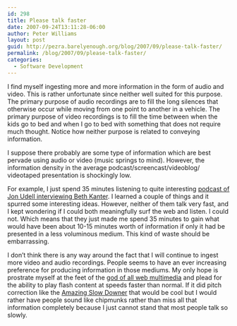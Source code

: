 ```yaml
---
id: 298
title: Please talk faster
date: 2007-09-24T13:11:28-06:00
author: Peter Williams
layout: post
guid: http://pezra.barelyenough.org/blog/2007/09/please-talk-faster/
permalink: /blog/2007/09/please-talk-faster/
categories:
  - Software Development
---
```

I find myself ingesting more and more information in the form of audio and video. This is rather unfortunate since neither well suited for this purpose. The primary purpose of audio recordings are to fill the long silences that otherwise occur while moving from one point to another in a vehicle. The primary purpose of video recordings is to fill the time between when the kids go to bed and when I go to bed with something that does not require much thought. Notice how neither purpose is related to conveying information.

I suppose there probably are some type of information which are best pervade using audio or video (music springs to mind). However, the information density in the average podcast/screencast/videoblog/ videotaped presentation is shockingly low.

For example, I just spend 35 minutes listening to quite interesting [podcast of Jon Udell interviewing Beth Kanter](http://itc.conversationsnetwork.org/shows/detail3293.html). I learned a couple of things and it spurred some interesting ideas. However, neither of them talk very fast, and I kept wondering if I could both meaningfully surf the web and listen. I could not. Which means that they just made me spend 35 minutes to gain what would have been about 10-15 minutes worth of information if only it had be presented in a less voluminous medium. This kind of waste should be embarrassing.

I don&#8217;t think there is any way around the fact that I will continue to ingest more video and audio recordings. People seems to have an ever increasing preference for producing information in those mediums. My only hope is prostrate myself at the feet of the [god of all web multimedia](http://www.adobe.com/products/flashplayer/) and plead for the ability to play flash content at speeds faster than normal. If it did pitch correction like the [Amazing Slow Downer](http://www.ronimusic.com/slowdown.htm) that would be cool but I would rather have people sound like chipmunks rather than miss all that information completely because I just cannot stand that most people talk so slowly.